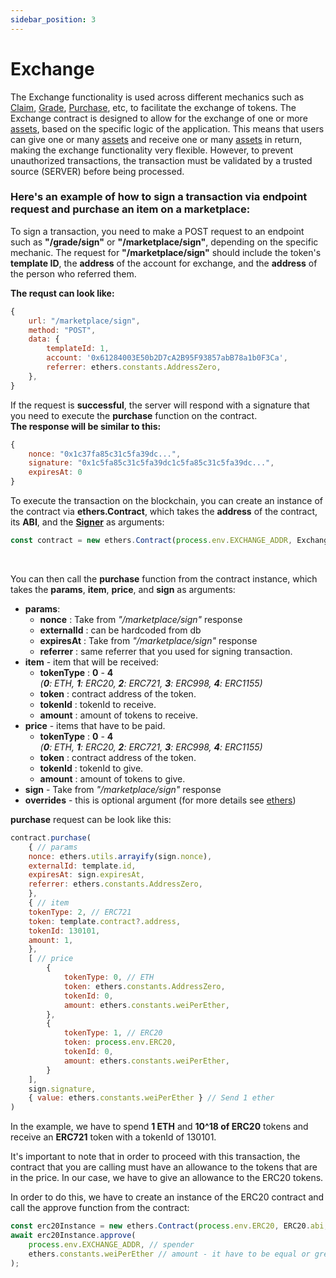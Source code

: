 ```yaml
---
sidebar_position: 3
---
```


# Exchange

<!-- Different mechanics like Clame, Grade, Purchase, etc using the same functionality for exchange tokens. The contract can take saverel items or assets and also can give several items or assets depends on extra logic of your app. This make exchange very flexible for all needs. But due to all functions is available to the whole world we have to validate witch transaction can be procedure and whitch can not. In order to do this, the transaction have to be sign by trusted source (SERVER), before the transaction is being procedure.  -->
The Exchange functionality is used across different mechanics such as [Claim](/admin/simple-mechanics/claim/), [Grade](/admin/simple-mechanics/grade/), [Purchase](https://), etc, to facilitate the exchange of tokens. The Exchange contract is designed to allow for the exchange of one or more [assets](/admin/miscellaneous/asset/), based on the specific logic of the application. This means that users can give one or many [assets](/admin/miscellaneous/asset/) and receive one or many [assets](/admin/miscellaneous/asset/) in return, making the exchange functionality very flexible. However, to prevent unauthorized transactions, the transaction must be validated by a trusted source (SERVER) before being processed. 
<!-- In order to sign the transaction via an endpoint, specific arguments need to be passed, and the sign contains important information that validates the transaction. This functionality can be invoked on different mechanics depending on the specific use case. -->

<!-- #### Example with Purchasing item on Marketplace: -->
### Here's an example of how to sign a transaction via endpoint request and purchase an item on a marketplace:

<!-- #### How to sign transaction:
In order to sign transaction, you need to make a POST request to our enpoint such as _**"/grade/sign"**_, _**"/marketplace/sign"**_ or other enpoints related to specific mechanic. -->
To sign a transaction, you need to make a POST request to an endpoint such as **"/grade/sign"** or **"/marketplace/sign"**, depending on the specific mechanic. The request for **"/marketplace/sign"** should include the token's **template ID**, the **address** of the account for exchange, and the **address** of the person who referred them. 

**The requst can look like:**
```javascript
{
    url: "/marketplace/sign",
    method: "POST",
    data: {
        templateId: 1,
        account: '0x61284003E50b2D7cA2B95F93857abB78a1b0F3Ca',
        referrer: ethers.constants.AddressZero,
    },
}
```
<!-- - **templateId** - template id of the token.
- **account** - address of the account for exchange.
- **referrer** - address of the person who bring him here. -->

<!-- If everything went well, you will receive a response from the server where you will find **signuture** which you will need for executing **purchase** function on contract. -->
If the request is **successful**, the server will respond with a signature that you need to execute the **purchase** function on the contract. <br/>
**The response will be similar to this:**
```javascript
{
    nonce: "0x1c37fa85c31c5fa39dc...",
    signature: "0x1c5fa85c31c5fa39dc1c5fa85c31c5fa39dc...",
    expiresAt: 0
}
```

<!-- #### How to execute transaction in blockchain: *(in this example we will use library ethers)* -->
<!-- First we need create an instance of contract via ethers.Contract. It takes 3 arguments:
1. **Address** of the contract.
2. **ABI** (Application Binary Interface) of the contract.
3. **Signer** (for more details see [ethers](https://docs.ethers.org/v5/api/signer/)) -->
To execute the transaction on the blockchain, you can create an instance of the contract via **ethers.Contract**, which takes the **address** of the contract, its **ABI**, and the **[Signer](https://docs.ethers.org/v5/api/signer/)** as arguments:

```javascript
const contract = new ethers.Contract(process.env.EXCHANGE_ADDR, ExchangeSol.abi, web3.getSigner());
```
<br/>

<!-- Than we can call **purchase** function from contract instance.<br/>it takes 4 arguments: **params**, **item**, **price** and **sign**: -->
You can then call the **purchase** function from the contract instance, which takes the **params**, **item**, **price**, and **sign** as arguments:

- **params**:
    - **nonce**         : Take from *"/marketplace/sign"* response
    - **externalId**    : can be hardcoded from db
    - **expiresAt**     : Take from *"/marketplace/sign"* response
    - **referrer**      : same referrer that you used for signing transaction.
- **item** - item that will be received:
    - **tokenType**    : **0** - **4** <br/>_(**0**: ETH, **1**: ERC20, **2**: ERC721, **3**: ERC998, **4**: ERC1155)_
    - **token**        : contract address of the token.
    - **tokenId**      : tokenId to receive. 
    - **amount**       : amount of tokens to receive.
- **price** - items that have to be paid.
    - **tokenType**    : **0** - **4** <br/>_(**0**: ETH, **1**: ERC20, **2**: ERC721, **3**: ERC998, **4**: ERC1155)_
    - **token**        : contract address of the token.
    - **tokenId**      : tokenId to give. 
    - **amount**       : amount of tokens to give.
- **sign** - Take from *"/marketplace/sign"* response
- **overrides** - this is optional argument (for more details see [ethers](https://docs.ethers.org/v5/api/contract/contract/#Contract--write))

<!-- > **NOTE**:<br/> 
> **item** and **price** are the same except that item is what the sender will receive and price is what the sender will pay. -->

<!-- > **NOTE**:<br/> 
> Different mechanics can accept array of **item** or array of **price**. <br/>
> **purchase** function accept only one **item** to receive, and can accept array of **price**. -->

**purchase** request can be look like this:

```javascript
contract.purchase(
    { // params
    nonce: ethers.utils.arrayify(sign.nonce),
    externalId: template.id,
    expiresAt: sign.expiresAt,
    referrer: ethers.constants.AddressZero,
    },
    { // item
    tokenType: 2, // ERC721
    token: template.contract?.address,
    tokenId: 130101,
    amount: 1,
    },
    [ // price
        {
            tokenType: 0, // ETH
            token: ethers.constants.AddressZero,
            tokenId: 0,
            amount: ethers.constants.weiPerEther,
        },
        {
            tokenType: 1, // ERC20
            token: process.env.ERC20,
            tokenId: 0,
            amount: ethers.constants.weiPerEther,
        }
    ],
    sign.signature,
    { value: ethers.constants.weiPerEther } // Send 1 ether
)
```

In the example, we have to spend **1 ETH** and **10^18 of ERC20** tokens and receive an **ERC721** token with a tokenId of 130101.

It's important to note that in order to proceed with this transaction, the contract that you are calling must have an allowance to the tokens that are in the price. In our case, we have to give an allowance to the ERC20 tokens.

In order to do this, we have to create an instance of the ERC20 contract and call the approve function from the contract:

```javascript
const erc20Instance = new ethers.Contract(process.env.ERC20, ERC20.abi, signer);
await erc20Instance.approve(
    process.env.EXCHANGE_ADDR, // spender
    ethers.constants.weiPerEther // amount - it have to be equal or greater than amount in price.
);
```
